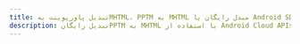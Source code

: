 ---title: تبدیل پاورپوینت بهMHTML، PPTM به MHTML مبدل رایگان یا Android SDKdescription: تبدیل رایگانPPTM به MHTML با استفاده از Android Cloud APIs & SDK. همچنین اسناد Microsoft PowerPoint را در Cloud ایجاد، ویرایش و رندر کنید.---